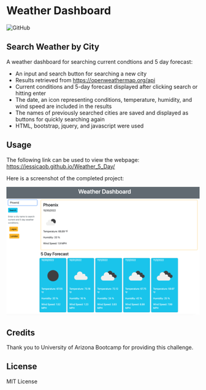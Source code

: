 # Weather Dashboard
![GitHub](https://img.shields.io/badge/license-MIT-blue?style=plastic)

## Search Weather by City

A weather dashboard for searching current condtions and 5 day forecast:

- An input and search button for searching a new city
- Results retrieved from https://openweathermap.org/api
- Current conditions and 5-day forecast displayed after clicking search or hitting enter
- The date, an icon representing conditions, temperature, humidity, and wind speed are included in the results
- The names of previously searched cities are saved and displayed as buttons for quickly searching again
- HTML, bootstrap, jquery, and javascript were used 

## Usage

The following link can be used to view the webpage: 
 https://jessicaob.github.io/Weather_5_Day/

Here is a screenshot of the completed project: 

![Weather Screenshot](./assets/Weather%20Dashboard.png)

## Credits

Thank you to University of Arizona Bootcamp for providing this challenge.

## License

MIT License
